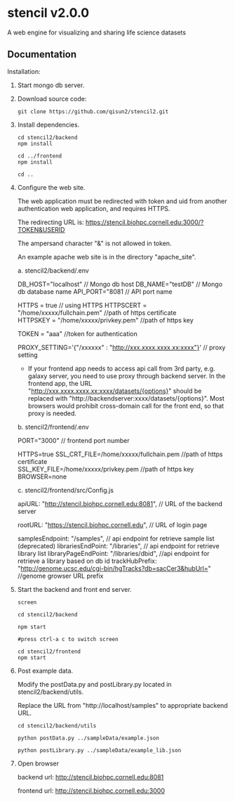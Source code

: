 # stencil v2.0.0
A web engine for visualizing and sharing life science datasets

## Documentation

Installation:

1. Start mongo db server.
   
2. Download source code: 

   ```
   git clone https://github.com/qisun2/stencil2.git
   ```

3. Install dependencies.

   ```
   cd stencil2/backend
   npm install
   
   cd ../frontend
   npm install
   
   cd ..
   ```

4. Configure the web site.

   The web application must be redirected with token and uid from another authentication web application, and requires HTTPS. 

   The redirecting URL is: https://stencil.biohpc.cornell.edu:3000/?TOKEN&USERID
   
   The ampersand character "&" is not allowed in token. 

   An example apache web site is in the directory "apache_site".

   a. stencil2/backend/.env

   DB_HOST="localhost" // Mongo db host
DB_NAME="testDB"    // Mongo db database name
   API_PORT="8081          // API port name

   HTTPS = true                // using HTTPS
HTTPSCERT = "/home/xxxxx/fullchain.pem" //path of https certificate   
   HTTPSKEY = "/home/xxxxx/privkey.pem"  //path of https key
   
   TOKEN = "aaa"              //token for authentication
   
   PROXY_SETTING='{"/xxxxxx" : "http://xxx.xxxx.xxxx.xx:xxxx"}'   // proxy setting
   
   * If your frontend app needs to access api call from 3rd party, e.g. galaxy server, you need to use proxy  through backend server. In the frontend app, the URL "http://xxx.xxxx.xxxx.xx:xxxx/datasets/{options}" should be replaced with "http://backendserver:xxxx/datasets/{options}". Most browsers would prohibit cross-domain call for the front end, so that proxy is needed.
   
   
   
   b. stencil2/frontend/.env
   
   PORT="3000"             // frontend port number
   
   HTTPS=true
   SSL_CRT_FILE=/home/xxxxx/fullchain.pem //path of https certificate   
   SSL_KEY_FILE=/home/xxxxx/privkey.pem //path of https key
   BROWSER=none
   
   
   
   c. stencil2/frontend/src/Config.js
   
   apiURL: "http://stencil.biohpc.cornell.edu:8081",    // URL of the backend server
   
   rootURL: "https://stencil.biohpc.cornell.edu",   // URL of login page 
   
   samplesEndpoint: "/samples",       // api endpoint for retrieve sample list (deprecated)
   librariesEndPoint: "/libraries",		// api endpoint for retrieve library list
   libraryPageEndPoint: "/libraries/dbid",   //api endpoint for retrieve a library based on db id
   trackHubPrefix: "http://genome.ucsc.edu/cgi-bin/hgTracks?db=sacCer3&hubUrl=" //genome growser URL prefix


3. Start the backend and front end server.

   ```
   screen
   
   cd stencil2/backend
   
   npm start
   
   #press ctrl-a c to switch screen
   
   cd stencil2/frontend
   npm start
   ```

4. Post example data.

   Modify the postData.py and postLibrary.py located in stencil2/backend/utils.

   Replace the URL from "http://localhost/samples" to appropriate backend URL.

   ```
   cd stencil2/backend/utils
   
   python postData.py ../sampleData/example.json
   
   python postLibrary.py ../sampleData/example_lib.json
   ```

   

   

5. Open browser

   backend url:  http://stencil.biohpc.cornell.edu:8081

   frontend url: http://stencil.biohpc.cornell.edu:3000